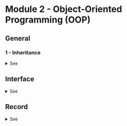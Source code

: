 # Module 2 - Object-Oriented Programming (OOP)

## General



### 1 - Inheritance

<details>

 <summary>See</summary>

Inheritance is the action to based a class on another class.

In Java, we use the word extends.

```
public class Vehicule {...}

public class Car extends Vehicule {...}
```

*Attention* : In Java multiple inheritance is not possible, i,e, a class can only extends one class.

```
public class Mamal {...}

public class Human {...}

public class Person extends Mamal, Human {...} // This is not correct
```


A class can extends an extended class, this is correct:

```
public class Mamal {...}

public class Human extends Mamal {...}

public class Person extends Human {...} 
```

Inheritance is use to create smaller object with well define behavior.


It also helps for code re-use.



</details>


## Interface

<details>

 <summary>See</summary>



</details>


## Record

<details>

 <summary>See</summary>


</details>

